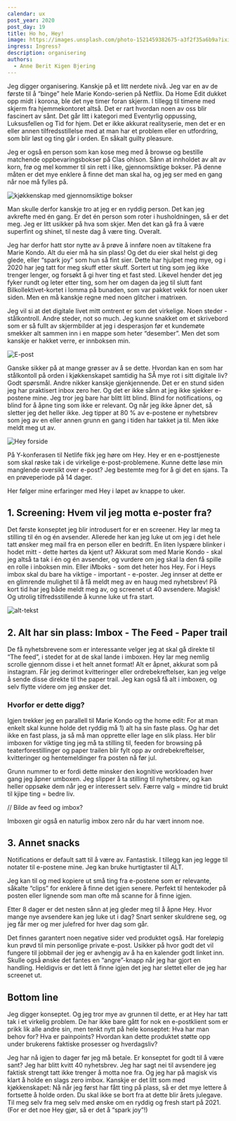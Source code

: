 ```yaml
---
calendar: ux
post_year: 2020
post_day: 19
title: Ho ho, Hey!
image: https://images.unsplash.com/photo-1521459382675-a3f2f35a6b9a?ixid=MXwxMjA3fDB8MHxwaG90by1wYWdlfHx8fGVufDB8fHw%3D&ixlib=rb-1.2.1&auto=format&fit=crop&w=1575&q=80
ingress: Ingress?
description: organisering
authors:
  - Anne Berit Kigen Bjering
---
```

Jeg digger organisering. Kanskje på et litt nerdete nivå. Jeg var en av de første til å “binge” hele Marie Kondo-serien på Netflix. Da Home Edit dukket opp midt i korona, ble det nye timer foran skjerm. I tillegg til timene med skjerm fra hjemmekontoret altså. Det er rart hvordan noen av oss blir fascinert av sånt. Det går litt i kategori med Eventyrlig oppussing, Luksusfellen og Tid for hjem. Det er ikke akkurat realityserie, men det er en eller annen tilfredsstillelse med at man har et problem eller en utfordring, som blir løst og ting går i orden. En såkalt guilty pleasure.

Jeg er også en person som kan kose meg med å browse og bestille matchende oppbevaringsbokser på Clas ohlson. Sånn at innholdet av alt av korn, frø og mel kommer til sin rett i like, gjennomsiktige bokser. På denne måten er det mye enklere å finne det man skal ha, og jeg ser med en gang når noe må fylles på. 

![kjøkkenskap med gjennomsiktige bokser](https://ibb.co/0nPgXW7.no)

Man skulle derfor kanskje tro at jeg er en ryddig person. Det kan jeg avkrefte med én gang. Er det én person som roter i husholdningen, så er det meg. Jeg er litt usikker på hva som skjer. Men det kan gå fra å være superfint og shinet, til neste dag å være ting. Overalt.

Jeg har derfor hatt stor nytte av å prøve å innføre noen av tiltakene fra Marie Kondo. Alt du eier må ha sin plass! Og det du eier skal helst gi deg glede, eller “spark joy” som hun så fint sier. Dette har hjulpet meg mye, og i 2020 har jeg tatt for meg skuff etter skuff. Sortert ut ting som jeg ikke trenger lenger, og forsøkt å gi hver ting et fast sted. Likevel hender det jeg fyker rundt og leter etter ting, som her om dagen da jeg til slutt fant Bilkollektivet-kortet i lomma på bunaden, som var pakket vekk for noen uker siden. Men en må kanskje regne med noen glitcher i matrixen. 

Jeg vil si at det digitale livet mitt omtrent er som det virkelige. Noen steder - stålkontroll. Andre steder, not so much. Jeg kunne snakket om et skrivebord som er så fullt av skjermbilder at jeg i desperasjon før et kundemøte smekker alt sammen inn i en mappe som heter “desember”. Men det som kanskje er hakket verre, er innboksen min.

![E-post](https://ibb.co/899r9zd.no)

Ganske sikker på at mange grøsser av å se dette. Hvordan kan en som har stålkontoll på orden i kjøkkenskapet samtidig ha SÅ mye rot i sitt digitale liv? Godt spørsmål. Andre nikker kanskje gjenkjennende. Det er en stund siden jeg har praktisert inbox zero her. Og det er ikke sånn at jeg ikke sjekker e-postene mine. Jeg tror jeg bare har blitt litt blind. Blind for notifications, og blind for å åpne ting som ikke er relevant. Og når jeg ikke åpner det, så sletter jeg det heller ikke. Jeg tipper at 80 % av e-postene er nyhetsbrev som jeg av en eller annen grunn en gang i tiden har takket ja til. Men ikke meldt meg ut av. 

![Hey forside](https://ibb.co/v4wfdJ6.no)

På Y-konferasen til Netlife fikk jeg høre om Hey. Hey er en e-posttjeneste som skal røske tak i de virkelige e-post-problemene. Kunne dette løse min manglende oversikt over e-post? Jeg bestemte meg for å gi det en sjans. Ta en prøveperiode på 14 dager.

Her følger mine erfaringer med Hey i løpet av knappe to uker. 

## 1. Screening: Hvem vil jeg motta e-poster fra?
Det første konseptet jeg blir introdusert for er en screener. Hey lar meg ta stilling til én og én avsender. Allerede her kan jeg luke ut om jeg i det hele tatt ønsker meg mail fra en person eller en bedrift. En liten lyspære blinker i hodet mitt - dette hørtes da kjent ut? Akkurat som med Marie Kondo - skal jeg altså ta tak i én og én avsender, og vurdere om jeg skal la den få spille en rolle i inboksen min. Eller iMboks - som det heter hos Hey. For i Heys imbox skal du bare ha viktige - important - e-poster. Jeg innser at dette er en glimrende mulighet til å få meldt meg av en haug med nyhetsbrev! På kort tid har jeg både meldt meg av, og screenet ut 40 avsendere. Magisk! Og utrolig tilfredsstillende å kunne luke ut fra start.

![alt-tekst](https://ibb.co/kQdTz1N.no)

## 2. Alt har sin plass: Imbox - The Feed - Paper trail
De få nyhetsbrevene som er interessante velger jeg at skal gå direkte til “The feed”, i stedet for at de skal lande i imboxen. Hey lar meg nemlig scrolle gjennom disse i et helt annet format! Alt er åpnet, akkurat som på instagram. Får jeg derimot kvitteringer eller ordrebekreftelser, kan jeg velge å sende disse direkte til the paper trail. Jeg kan også få alt i imboxen, og selv flytte videre om jeg ønsker det. 

### Hvorfor er dette digg?
Igjen trekker jeg en parallell til Marie Kondo og the home edit: For at man enkelt skal kunne holde det ryddig må 1) alt ha sin faste plass. Og har det ikke en fast plass, ja så må man opprette eller lage en slik plass. Her blir imboxen for viktige ting jeg må ta stilling til, feeden for browsing på teaterforestillinger og paper trailen blir fylt opp av ordrebekreftelser, kvitteringer og hentemeldinger fra posten nå før jul.

Grunn nummer to er fordi dette minsker den kognitive workloaden hver gang jeg åpner umboxen. Jeg slipper å ta stilling til nyhetsbrev, og kan heller oppsøke dem når jeg er interessert selv. Færre valg = mindre tid brukt til kjipe ting = bedre liv.

// Bilde av feed og imbox?

Imboxen gir også en naturlig imbox zero når du har vært innom noe.

## 3. Annet snacks
Notifications er default satt til å være av. Fantastisk. I tillegg kan jeg legge til notater til e-postene mine. Jeg kan bruke hurtigtaster til ALT.

Jeg kan til og med kopiere ut små ting fra e-postene som er relevante, såkalte “clips” for enklere å finne det igjen senere. Perfekt til hentekoder på posten eller lignende som man ofte må scanne for å finne igjen.

Etter 8 dager er det nesten sånn at jeg gleder meg til å åpne Hey. Hvor mange nye avsendere kan jeg luke ut i dag? Snart senker skuldrene seg, og jeg får mer og mer julefred for hver dag som går.

Det finnes garantert noen negative sider ved produktet også. Har foreløpig kun prøvd til min personlige private e-post. Usikker på hvor godt det vil fungere til jobbmail der jeg er avhengig av å ha en kalender godt linket inn. Skulle også ønske det fantes en “angre”-knapp når jeg har gjort en handling. Heldigvis er det lett å finne igjen det jeg har slettet eller de jeg har screenet ut.

## Bottom line
Jeg digger konseptet. Og jeg tror mye av grunnen til dette, er at Hey har tatt tak i et virkelig problem. De har ikke bare gått for nok en e-postklient som er prikk lik alle andre sin, men tenkt nytt på hele konseptet: Hva har man behov for? Hva er painpoints? Hvordan kan dette produktet støtte opp under brukerens faktiske prosesser og hverdagsliv?

Jeg har nå igjen to dager før jeg må betale. Er konseptet for godt til å være sant? Jeg har blitt kvitt 40 nyhetsbrev. Jeg har sagt nei til avsendere jeg faktisk strengt tatt ikke trenger å motta noe fra. Og jeg har på magisk vis klart å holde en slags zero imbox. Kanskje er det litt som med kjøkkenskapet: Nå når jeg først har fått ting på plass, så er det mye lettere å fortsette å holde orden. Du skal ikke se bort fra at dette blir årets julegave. Til meg selv fra meg selv med ønske om en ryddig og fresh start på 2021. (For er det noe Hey gjør, så er det å “spark joy”!)


